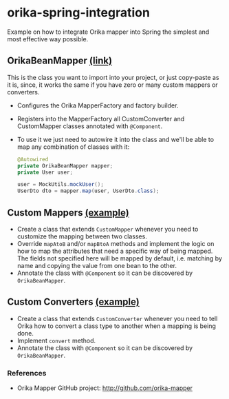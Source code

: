 # orika-spring-integration
Example on how to integrate Orika mapper into Spring the simplest and most effective way possible.

## OrikaBeanMapper [(link)](src/main/java/com/dlizarra/orika/mapper/OrikaBeanMapper.java)
This is the class you want to import into your project, or just copy-paste as it is, since, it works the same if you have zero or many custom mappers or converters.


- Configures the Orika MapperFactory and factory builder.
- Registers into the MapperFactory all CustomConverter and CustomMapper classes annotated with `@Component`.
- To use it we just need to autowire it into the class and we'll be able to map any combination of classes with it:

  ```java
  @Autowired
  private OrikaBeanMapper mapper;
  private User user;
  
  user = MockUtils.mockUser();
  UserDto dto = mapper.map(user, UserDto.class);
  ```
  
## Custom Mappers [(example)](src/main/java/com/dlizarra/orika/mapper/custom/UserUserDtoMapper.java)
- Create a class that extends `CustomMapper` whenever you need to customize the mapping between two classes.
- Override `mapAtoB` and/or `mapBtoA` methods and implement the logic on how to map the attributes that need a specific way of being mapped. The fields not specified here will be mapped by default, i.e. matching by name and copying the value from one bean to the other.
- Annotate the class with `@Component` so it can be discovered by `OrikaBeanMapper`.

## Custom Converters [(example)](src/main/java/com/dlizarra/orika/converter/AddressToStringConverter.java)
- Create a class that extends `CustomConverter` whenever you need to tell Orika how to convert a class type to another when a mapping is being done.
- Implement `convert` method.
- Annotate the class with `@Component` so it can be discovered by `OrikaBeanMapper`.

### References
- Orika Mapper GitHub project: http://github.com/orika-mapper

